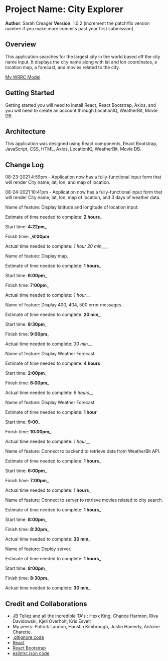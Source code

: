 # Project Name: City Explorer

**Author**: Sarah Creager
**Version**: 1.0.2 (increment the patch/fix version number if you make more commits past your first submission)

## Overview
<!-- Provide a high level overview of what this application is and why you are building it, beyond the fact that it's an assignment for this class. (i.e. What's your problem domain?) -->
This application searches for the largest city in the world based off the city name input. It displays the city name along with lat and lon coordinates, a location map, a forecast, and movies related to the city.

[My WRRC Model](./src/assets/WRRCTemplate.png)

## Getting Started
<!-- What are the steps that a user must take in order to build this app on their own machine and get it running? -->

Getting started you will need to install React, React Bootstrap, Axios, and you will need to create an account through LocationIQ, WeatherBit, Movie DB.

## Architecture
<!-- Provide a detailed description of the application design. What technologies (languages, libraries, etc) you're using, and any other relevant design information. -->

This application was designed using React components, React Bootstrap, JavaScript, CSS, HTML, Axios, LocationIQ, WeatherBit, Movie DB.

## Change Log
<!-- Use this area to document the iterative changes made to your application as each feature is successfully implemented. Use time stamps. Here's an example:

01-01-2001 4:59pm - Application now has a fully-functional express server, with a GET route for the location resource. -->

08-23-2021 4:59pm - Application now has a fully-functional input form that will render City name, lat, lon, and map of location. 

08-24-2021 10:41pm - Application now has a fully-functional input form that will render City name, lat, lon, map of location, and 3 days of weather data. 

Name of feature: Display latitude and longitude of location input. 

Estimate of time needed to complete: __2 hours___

Start time: __4:22pm___

Finish time: ___6:00pm__

Actual time needed to complete: _1 hour 20 min____

Name of feature: Display map. 

Estimate of time needed to complete: __1 hours___

Start time: __6:00pm___

Finish time: __7:00pm___

Actual time needed to complete: _1 hour___


Name of feature: Display 400, 404, 500 error messages. 

Estimate of time needed to complete: __20 min___

Start time: __8:30pm___

Finish time: __9:00pm___

Actual time needed to complete: _30 min___

Name of feature: Display Weather Forecast. 

Estimate of time needed to complete: __4 hours__

Start time: __2:00pm___

Finish time: __8:00pm___

Actual time needed to complete: _6 hours___

Name of feature: Display Weather Forecast. 

Estimate of time needed to complete: __1 hour__

Start time: __9:00___

Finish time: __10:00pm___

Actual time needed to complete: _1 hour___

Name of feature: Connect to backend to retrieve data from WeatherBit API.

Estimate of time needed to complete: __1 hours___

Start time: __6:00pm___

Finish time: __7:00pm___

Actual time needed to complete: __1 hours___

Name of feature: Connect to server to retrieve movies related to city search.

Estimate of time needed to complete: __1 hours___

Start time: __8:00pm___

Finish time: __8:30pm___

Actual time needed to complete: __30 min___

Name of feature: Deploy server.

Estimate of time needed to complete: __1 hours___

Start time: __8:00pm___

Finish time: __8:30pm___

Actual time needed to complete: __30 min___

## Credit and Collaborations
<!-- Give credit (and a link) to other people or resources that helped you build this application. -->

* JB Tellez and all the incredible TA's : Hexx King, Chance Harmon, Riva Davidowski, Kjell Overholt, Kris Esvelt
* My peers: Patrick Laurion, Haustin Kimbrough, Justin Hamerly, Antoine Charette.
* [.gitignore code](https://www.gitignore.io/api/node,linux,macos,windows,visualstudiocode)
* [React](https://reactjs.org/)
* [React Bootstrap](https://react-bootstrap.github.io/)
* [eslintrc.json code](https://github.com/codefellows/seattle-code-201d77/blob/main/configs/eslintrc.json)